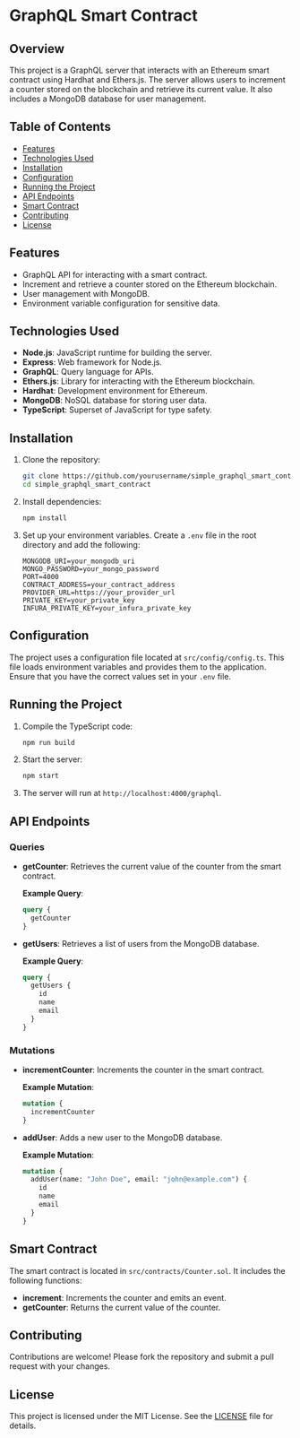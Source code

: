 # GraphQL Smart Contract

## Overview

This project is a GraphQL server that interacts with an Ethereum smart contract using Hardhat and Ethers.js. The server allows users to increment a counter stored on the blockchain and retrieve its current value. It also includes a MongoDB database for user management.

## Table of Contents

- [Features](#features)
- [Technologies Used](#technologies-used)
- [Installation](#installation)
- [Configuration](#configuration)
- [Running the Project](#running-the-project)
- [API Endpoints](#api-endpoints)
- [Smart Contract](#smart-contract)
- [Contributing](#contributing)
- [License](#license)

## Features

- GraphQL API for interacting with a smart contract.
- Increment and retrieve a counter stored on the Ethereum blockchain.
- User management with MongoDB.
- Environment variable configuration for sensitive data.

## Technologies Used

- **Node.js**: JavaScript runtime for building the server.
- **Express**: Web framework for Node.js.
- **GraphQL**: Query language for APIs.
- **Ethers.js**: Library for interacting with the Ethereum blockchain.
- **Hardhat**: Development environment for Ethereum.
- **MongoDB**: NoSQL database for storing user data.
- **TypeScript**: Superset of JavaScript for type safety.

## Installation

1. Clone the repository:

   ```bash
   git clone https://github.com/yourusername/simple_graphql_smart_contract.git
   cd simple_graphql_smart_contract
   ```

2. Install dependencies:

   ```bash
   npm install
   ```

3. Set up your environment variables. Create a `.env` file in the root directory and add the following:

   ```plaintext
   MONGODB_URI=your_mongodb_uri
   MONGO_PASSWORD=your_mongo_password
   PORT=4000
   CONTRACT_ADDRESS=your_contract_address
   PROVIDER_URL=https://your_provider_url
   PRIVATE_KEY=your_private_key
   INFURA_PRIVATE_KEY=your_infura_private_key
   ```

## Configuration

The project uses a configuration file located at `src/config/config.ts`. This file loads environment variables and provides them to the application. Ensure that you have the correct values set in your `.env` file.

## Running the Project

1. Compile the TypeScript code:

   ```bash
   npm run build
   ```

2. Start the server:

   ```bash
   npm start
   ```

3. The server will run at `http://localhost:4000/graphql`.

## API Endpoints

### Queries

- **getCounter**: Retrieves the current value of the counter from the smart contract.

  **Example Query**:

  ```graphql
  query {
    getCounter
  }
  ```

- **getUsers**: Retrieves a list of users from the MongoDB database.

  **Example Query**:

  ```graphql
  query {
    getUsers {
      id
      name
      email
    }
  }
  ```

### Mutations

- **incrementCounter**: Increments the counter in the smart contract.

  **Example Mutation**:

  ```graphql
  mutation {
    incrementCounter
  }
  ```

- **addUser**: Adds a new user to the MongoDB database.

  **Example Mutation**:

  ```graphql
  mutation {
    addUser(name: "John Doe", email: "john@example.com") {
      id
      name
      email
    }
  }
  ```

## Smart Contract

The smart contract is located in `src/contracts/Counter.sol`. It includes the following functions:

- **increment**: Increments the counter and emits an event.
- **getCounter**: Returns the current value of the counter.

## Contributing

Contributions are welcome! Please fork the repository and submit a pull request with your changes.

## License

This project is licensed under the MIT License. See the [LICENSE](LICENSE) file for details.
